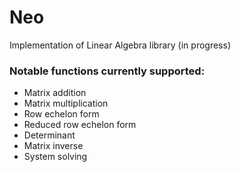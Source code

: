 # Neo
Implementation of Linear Algebra library (in progress)

### Notable functions currently supported:
  * Matrix addition
  * Matrix multiplication
  * Row echelon form
  * Reduced row echelon form
  * Determinant
  * Matrix inverse
  * System solving
  
